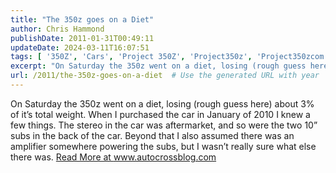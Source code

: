 ```yaml
---
title: "The 350z goes on a Diet"
author: Chris Hammond
publishDate: 2011-01-31T00:49:11
updateDate: 2024-03-11T16:07:51
tags: [ '350Z', 'Cars', 'Project 350Z', 'Project350z', 'Project350zcom' ]
excerpt: "On Saturday the 350z went on a diet, losing (rough guess here) about 3% of it’s total weight.  When I purchased the car in January of 2010 I knew a few things. The stereo in the car was aftermarket, and so were the two 10” subs in the back of the car. Beyond that I also assumed there was an amplifier somewhere powering the subs, but I wasn’t really sure what else there was."
url: /2011/the-350z-goes-on-a-diet  # Use the generated URL with year
---
```

On Saturday the 350z went on a diet, losing (rough guess here) about 3% of it’s total weight.  When I purchased the car in January of 2010 I knew a few things. The stereo in the car was aftermarket, and so were the two 10” subs in the back of the car. Beyond that I also assumed there was an amplifier somewhere powering the subs, but I wasn’t really sure what else there was. <a href="https://www.autocrossblog.com/the-350z-goes-on-a-diet">Read More at www.autocrossblog.com</a>
